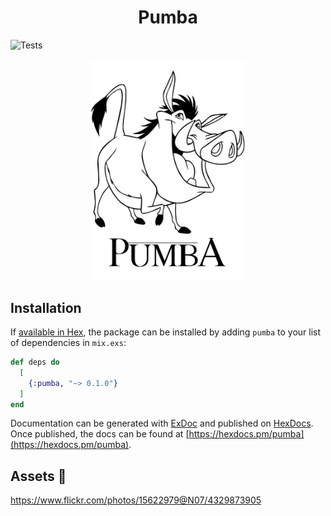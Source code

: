 <h1 align="center">Pumba</h1>

![Tests](https://github.com/imanhodjaev/pumba/actions/workflows/pumba.yml/badge.svg)

<p align="center">
  <img width="250" src="https://raw.githubusercontent.com/imanhodjaev/pumba/main/assets/pumbaa.jpeg"/>
</p>

## Installation

If [available in Hex](https://hex.pm/docs/publish), the package can be installed
by adding `pumba` to your list of dependencies in `mix.exs`:

```elixir
def deps do
  [
    {:pumba, "~> 0.1.0"}
  ]
end
```

Documentation can be generated with [ExDoc](https://github.com/elixir-lang/ex_doc)
and published on [HexDocs](https://hexdocs.pm). Once published, the docs can
be found at [https://hexdocs.pm/pumba](https://hexdocs.pm/pumba).

## Assets 💄
https://www.flickr.com/photos/15622979@N07/4329873905
